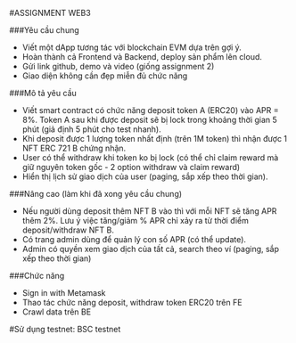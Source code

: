 #ASSIGNMENT WEB3

###Yêu cầu chung

- Viết một dApp tương tác với blockchain EVM dựa trên gợi ý.
- Hoàn thành cả Frontend và Backend, deploy sản phẩm lên cloud.
- Gửi link github, demo và video (giống assignment 2)
- Giao diện không cần đẹp miễn đủ chức năng

###Mô tả yêu cầu

- Viết smart contract có chức năng deposit token A (ERC20) vào APR = 8%. Token A sau khi được deposit sẽ bị lock trong khoảng thời gian 5 phút (giả định 5 phút cho test nhanh).
- Khi deposit được 1 lượng token nhất định (trên 1M token) thì nhận được 1 NFT ERC 721 B chứng nhận.
- User có thể withdraw khi token ko bị lock (có thể chỉ claim reward mà giữ nguyên token gốc - 2 option withdraw và claim reward)
- Hiển thị lịch sử giao dịch của user (paging, sắp xếp theo thời gian).

###Nâng cao (làm khi đã xong yêu cầu chung)

- Nếu người dùng deposit thêm NFT B vào thì với mỗi NFT sẽ tăng APR thêm 2%. Lưu ý việc tăng/giảm % APR chỉ xảy ra từ thời điểm deposit/withdraw NFT B.
- Có trang admin dùng để quản lý con số APR (có thể update).
- Admin có quyền xem giao dịch của tất cả, search theo ví (paging, sắp xếp theo thời gian)

###Chức năng

- Sign in with Metamask
- Thao tác chức năng deposit, withdraw token ERC20 trên FE
- Crawl data trên BE

#Sử dụng testnet: BSC testnet
